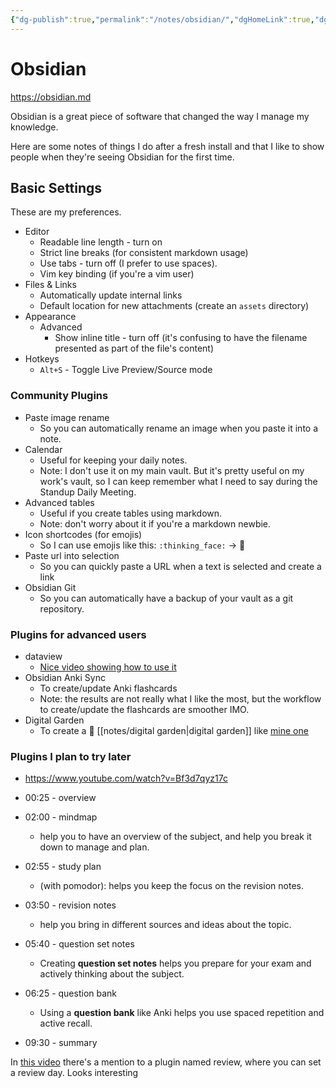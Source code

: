 ```yaml
---
{"dg-publish":true,"permalink":"/notes/obsidian/","dgHomeLink":true,"dgPassFrontmatter":false,"dgShowBacklinks":true,"dgShowLocalGraph":false}
---
```


# Obsidian

<https://obsidian.md>

Obsidian is a great piece of software that changed the way I manage my knowledge.

Here are some notes of things I do after a fresh install and that I like to show people when they're seeing Obsidian for the first time.

## Basic Settings

These are my preferences.

- Editor
    - Readable line length - turn on
    - Strict line breaks (for consistent markdown usage)
    - Use tabs - turn off (I prefer to use spaces).
    - Vim key binding (if you're a vim user)
- Files & Links
    - Automatically update internal links
    - Default location for new attachments (create an `assets` directory)
- Appearance
    - Advanced
        - Show inline title - turn off (it's confusing to have the filename presented as part of the file's content)
- Hotkeys
    - `Alt+S` - Toggle Live Preview/Source mode


### Community Plugins

- Paste image rename
    - So you can automatically rename an image when you paste it into a note.
- Calendar
    - Useful for keeping your daily notes.
    - Note: I don't use it on my main vault. But it's pretty useful on my work's vault, so I can keep remember what I need to say during the Standup Daily Meeting.
- Advanced tables
    - Useful if you create tables using markdown.
    - Note: don't worry about it if you're a markdown newbie.
- Icon shortcodes (for emojis)
    - So I can use emojis like this: `:thinking_face:` -> 🤔
- Paste url into selection
    - So you can quickly paste a URL when a text is selected and create a link
- Obsidian Git
    - So you can automatically have a backup of your vault as a git repository.

### Plugins for advanced users

- dataview
    - [Nice video showing how to use it](https://www.youtube.com/watch?v=8yjNuiSBSAM)
- Obsidian Anki Sync
    - To create/update Anki flashcards
    - Note: the results are not really what I like the most, but the workflow to create/update the flashcards are smoother IMO.
- Digital Garden
    - To create a 🌱 [[notes/digital garden|digital garden]] like [mine one](https://meleu.netlify.app)

### Plugins I plan to try later

- <https://www.youtube.com/watch?v=Bf3d7qyz17c>

- 00:25 - overview
- 02:00 - mindmap
    - help you to have an overview of the subject, and help you break it down to manage and plan.
- 02:55 - study plan
    - (with pomodor): helps you keep the focus on the revision notes.
- 03:50 - revision notes
    - help you bring in different sources and ideas about the topic.
- 05:40 - question set notes
    - Creating **question set notes** helps you prepare for your exam and actively thinking about the subject.
- 06:25 - question bank
    - Using a **question bank** like Anki helps you use spaced repetition and active recall.
- 09:30 - summary

In [this video](https://www.youtube.com/watch?v=X61wRmfZU8Y) there's a mention to a plugin named review, where you can set a review day. Looks interesting
